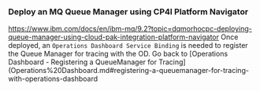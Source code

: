 ### Deploy an MQ Queue Manager using CP4I Platform Navigator
https://www.ibm.com/docs/en/ibm-mq/9.2?topic=dqmorhocpc-deploying-queue-manager-using-cloud-pak-integration-platform-navigator
Once deployed, an ``Operations Dashboard Service Binding`` is needed to register the Queue Manager for tracing with the OD.
Go back to [Operations Dashboard - Registering a QueueManager for Tracing](Operations%20Dashboard.md#registering-a-queuemanager-for-tracing-with-operations-dashboard
